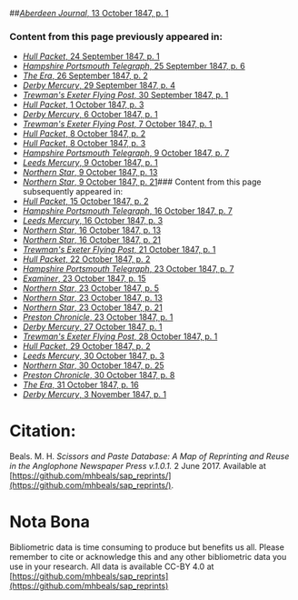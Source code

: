 ##[*Aberdeen Journal*, 13 October 1847, p. 1](https://mhbeals.github.io/sap_html/Aberdeen-Journal/Aberdeen-Journal-13-October-1847-p-1)

### Content from this page previously appeared in:
+ [*Hull Packet*, 24 September 1847, p. 1](https://mhbeals.github.io/sap_html/Hull-Packet/Hull-Packet-24-September-1847-p-1)
+ [*Hampshire Portsmouth Telegraph*, 25 September 1847, p. 6](https://mhbeals.github.io/sap_html/Hampshire-Portsmouth-Telegraph/Hampshire-Portsmouth-Telegraph-25-September-1847-p-6)
+ [*The Era*, 26 September 1847, p. 2](https://mhbeals.github.io/sap_html/The-Era/The-Era-26-September-1847-p-2)
+ [*Derby Mercury*, 29 September 1847, p. 4](https://mhbeals.github.io/sap_html/Derby-Mercury/Derby-Mercury-29-September-1847-p-4)
+ [*Trewman's Exeter Flying Post*, 30 September 1847, p. 1](https://mhbeals.github.io/sap_html/Trewman's-Exeter-Flying-Post/Trewman's-Exeter-Flying-Post-30-September-1847-p-1)
+ [*Hull Packet*, 1 October 1847, p. 3](https://mhbeals.github.io/sap_html/Hull-Packet/Hull-Packet-1-October-1847-p-3)
+ [*Derby Mercury*, 6 October 1847, p. 1](https://mhbeals.github.io/sap_html/Derby-Mercury/Derby-Mercury-6-October-1847-p-1)
+ [*Trewman's Exeter Flying Post*, 7 October 1847, p. 1](https://mhbeals.github.io/sap_html/Trewman's-Exeter-Flying-Post/Trewman's-Exeter-Flying-Post-7-October-1847-p-1)
+ [*Hull Packet*, 8 October 1847, p. 2](https://mhbeals.github.io/sap_html/Hull-Packet/Hull-Packet-8-October-1847-p-2)
+ [*Hull Packet*, 8 October 1847, p. 3](https://mhbeals.github.io/sap_html/Hull-Packet/Hull-Packet-8-October-1847-p-3)
+ [*Hampshire Portsmouth Telegraph*, 9 October 1847, p. 7](https://mhbeals.github.io/sap_html/Hampshire-Portsmouth-Telegraph/Hampshire-Portsmouth-Telegraph-9-October-1847-p-7)
+ [*Leeds Mercury*, 9 October 1847, p. 1](https://mhbeals.github.io/sap_html/Leeds-Mercury/Leeds-Mercury-9-October-1847-p-1)
+ [*Northern Star*, 9 October 1847, p. 13](https://mhbeals.github.io/sap_html/Northern-Star/Northern-Star-9-October-1847-p-13)
+ [*Northern Star*, 9 October 1847, p. 21](https://mhbeals.github.io/sap_html/Northern-Star/Northern-Star-9-October-1847-p-21)### Content from this page subsequently appeared in:
+ [*Hull Packet*, 15 October 1847, p. 2](https://mhbeals.github.io/sap_html/Hull-Packet/Hull-Packet-15-October-1847-p-2)
+ [*Hampshire Portsmouth Telegraph*, 16 October 1847, p. 7](https://mhbeals.github.io/sap_html/Hampshire-Portsmouth-Telegraph/Hampshire-Portsmouth-Telegraph-16-October-1847-p-7)
+ [*Leeds Mercury*, 16 October 1847, p. 3](https://mhbeals.github.io/sap_html/Leeds-Mercury/Leeds-Mercury-16-October-1847-p-3)
+ [*Northern Star*, 16 October 1847, p. 13](https://mhbeals.github.io/sap_html/Northern-Star/Northern-Star-16-October-1847-p-13)
+ [*Northern Star*, 16 October 1847, p. 21](https://mhbeals.github.io/sap_html/Northern-Star/Northern-Star-16-October-1847-p-21)
+ [*Trewman's Exeter Flying Post*, 21 October 1847, p. 1](https://mhbeals.github.io/sap_html/Trewman's-Exeter-Flying-Post/Trewman's-Exeter-Flying-Post-21-October-1847-p-1)
+ [*Hull Packet*, 22 October 1847, p. 2](https://mhbeals.github.io/sap_html/Hull-Packet/Hull-Packet-22-October-1847-p-2)
+ [*Hampshire Portsmouth Telegraph*, 23 October 1847, p. 7](https://mhbeals.github.io/sap_html/Hampshire-Portsmouth-Telegraph/Hampshire-Portsmouth-Telegraph-23-October-1847-p-7)
+ [*Examiner*, 23 October 1847, p. 15](https://mhbeals.github.io/sap_html/Examiner/Examiner-23-October-1847-p-15)
+ [*Northern Star*, 23 October 1847, p. 5](https://mhbeals.github.io/sap_html/Northern-Star/Northern-Star-23-October-1847-p-5)
+ [*Northern Star*, 23 October 1847, p. 13](https://mhbeals.github.io/sap_html/Northern-Star/Northern-Star-23-October-1847-p-13)
+ [*Northern Star*, 23 October 1847, p. 21](https://mhbeals.github.io/sap_html/Northern-Star/Northern-Star-23-October-1847-p-21)
+ [*Preston Chronicle*, 23 October 1847, p. 1](https://mhbeals.github.io/sap_html/Preston-Chronicle/Preston-Chronicle-23-October-1847-p-1)
+ [*Derby Mercury*, 27 October 1847, p. 1](https://mhbeals.github.io/sap_html/Derby-Mercury/Derby-Mercury-27-October-1847-p-1)
+ [*Trewman's Exeter Flying Post*, 28 October 1847, p. 1](https://mhbeals.github.io/sap_html/Trewman's-Exeter-Flying-Post/Trewman's-Exeter-Flying-Post-28-October-1847-p-1)
+ [*Hull Packet*, 29 October 1847, p. 2](https://mhbeals.github.io/sap_html/Hull-Packet/Hull-Packet-29-October-1847-p-2)
+ [*Leeds Mercury*, 30 October 1847, p. 3](https://mhbeals.github.io/sap_html/Leeds-Mercury/Leeds-Mercury-30-October-1847-p-3)
+ [*Northern Star*, 30 October 1847, p. 25](https://mhbeals.github.io/sap_html/Northern-Star/Northern-Star-30-October-1847-p-25)
+ [*Preston Chronicle*, 30 October 1847, p. 8](https://mhbeals.github.io/sap_html/Preston-Chronicle/Preston-Chronicle-30-October-1847-p-8)
+ [*The Era*, 31 October 1847, p. 16](https://mhbeals.github.io/sap_html/The-Era/The-Era-31-October-1847-p-16)
+ [*Derby Mercury*, 3 November 1847, p. 1](https://mhbeals.github.io/sap_html/Derby-Mercury/Derby-Mercury-3-November-1847-p-1)
                    
# Citation: 

Beals. M. H. *Scissors and Paste Database: A Map of Reprinting and Reuse in the Anglophone Newspaper Press v.1.0.1.* 2 June 2017. Available at [https://github.com/mhbeals/sap_reprints/](https://github.com/mhbeals/sap_reprints/). 
                    
# Nota Bona

Bibliometric data is time consuming to produce but benefits us all. Please remember to cite or acknowledge this and any other bibliometric data you use in your research. All data is available CC-BY 4.0 at [https://github.com/mhbeals/sap_reprints](https://github.com/mhbeals/sap_reprints)